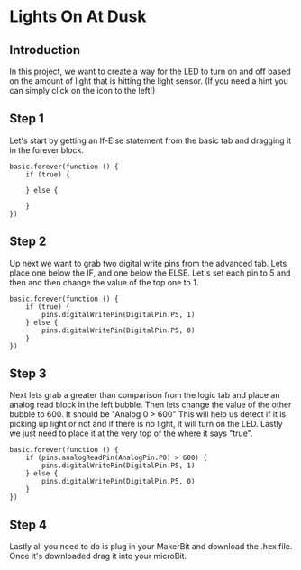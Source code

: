# Lights On At Dusk

## Introduction 

In this project, we want to create a way for the LED to turn on and off based on the amount of light that is hitting the light sensor. (If you need a hint you can simply click on the icon to the left!)

## Step 1

Let's start by getting an If-Else statement from the basic tab and dragging it in the forever block. 

```blocks 
basic.forever(function () {
    if (true) {
    	
    } else {
    	
    }
})
```

## Step 2

Up next we want to grab two digital write pins from the advanced tab. Lets place one below the IF, and one below the ELSE. Let's set each pin to 5 and then and then change the value of the top one to 1.

```blocks
basic.forever(function () {
    if (true) {
        pins.digitalWritePin(DigitalPin.P5, 1)
    } else {
        pins.digitalWritePin(DigitalPin.P5, 0)
    }
})
```

## Step 3
Next lets grab a greater than comparison from the logic tab and place an analog read block in the left bubble. Then lets change the value of the other bubble to 600. It should be "Analog 0 > 600" This will help us detect if it is picking up light or not and if there is no light, it will turn on the LED. Lastly we just need to place it at the very top of the where it says "true".

```blocks
basic.forever(function () {
    if (pins.analogReadPin(AnalogPin.P0) > 600) {
        pins.digitalWritePin(DigitalPin.P5, 1)
    } else {
        pins.digitalWritePin(DigitalPin.P5, 0)
    }
})
```

## Step 4 

Lastly all you need to do is plug in your MakerBit and download the .hex file. Once it's downloaded drag it into your microBit.
